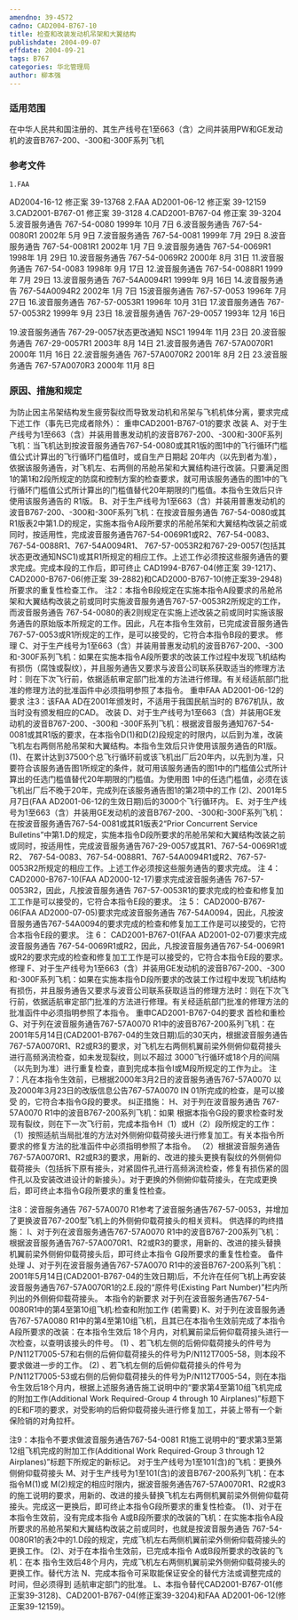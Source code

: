```yaml
---
amendno: 39-4572
cadno: CAD2004-B767-10
title: 检查和改装发动机吊架和大翼结构
publishdate: 2004-09-07
effdate: 2004-09-21
tags: B767
categories: 华北管理局
author: 柳本强
---
```


### 适用范围 
在中华人民共和国注册的、其生产线号在1至663（含）之间并装用PW和GE发动机的波音B767-200、-300和-300F系列飞机

<!--more-->
### 参考文件
    1.FAA 
AD2004-16-12 修正案 39-13768 
    2.FAA 
AD2001-06-12 修正案 39-12159 
3.CAD2001-B767-01 修正案 39-3128 
4.CAD2001-B767-04 修正案 39-3204 
    5.波音服务通告 767-54-0080 1999年 10月 7日
    6.波音服务通告 767-54-0080R1 2002年 5月 9日
    7.波音服务通告 767-54-0081 1999年 7月 29日
    8.波音服务通告 767-54-0081R1 2002年 1月 7日
    9.波音服务通告 767-54-0069R1 1998年 1月 29日
 10.波音服务通告 767-54-0069R2 2000年 8月 31日
    11.波音服务通告 767-54-0083 1998年 9月 17日
 12.波音服务通告 767-54-0088R1 1999年 7月 29日
 13.波音服务通告 767-54A0094R1 1999年 9月 16日
 14.波音服务通告 767-54A0094R2 2002年 1月 7日    15波音服务通告 767-57-0053 1996年 7月 27日
16.波音服务通告 767-57-0053R1 1996年 10月 31日
 17.波音服务通告 767-57-0053R2 1999年 9月 23日
 18.波音服务通告 767-29-0057 1993年 12月 16日

 19.波音服务通告 767-29-0057状态更改通知 NSC1 1994年 11月 23日
 20.波音服务通告 767-29-0057R1 2003年 8月 14日
 21.波音服务通告 767-57A0070R1 2000年 11月 16日
 22.波音服务通告 767-57A0070R2 2001年 8月 2日
 23.波音服务通告 767-57A0070R3 2000年 11月 8日

### 原因、措施和规定 
为防止因主吊架结构发生疲劳裂纹而导致发动机和吊架与飞机机体分离，要求完成下述工作（事先已完成者除外）： 
重申CAD2001-B767-01的要求 
改装 
A、对于生产线号为1至663（含）并装用普惠发动机的波音B767-200、-300和-300F系列飞机：当飞机达到按波音服务通告767-54-0080或其R1版的图1中的飞行循环门槛值公式计算出的飞行循环门槛值时，或自生产日期起 20年内（以先到者为准），依据该服务通告，对飞机左、右两侧的吊舱吊架和大翼结构进行改装。只要满足图1的第1和2段所规定的防腐和控制方案的检查要求，就可用该服务通告的图1中的飞行循环门槛值公式所计算出的门槛值替代20年期限的门槛值。本指令生效后只许使用该服务通告的 R1版。 
B、对于生产线号为1至663（含）并装用普惠发动机的波音B767-200、-300和-300F系列飞机：在按波音服务通告 767-54-0080或其R1版表2中第1.D的规定，实施本指令A段所要求的吊舱吊架和大翼结构改装之前或同时，按适用性，完成波音服务通告767-54-0069R1或R2、767-54-0083、767-54-0088R1、767-54A0094R1、 767-57-0053R2和767-29-0057(包括其状态更改通知NSC1)或其R1所规定的相应工作。上述工作必须按这些服务通告的要求完成。完成本段的工作后，即可终止 CAD1994-B767-04(修正案 39-1217)、 CAD2000-B767-06(修正案 39-2882)和CAD2000-B767-10(修正案39-2948)所要求的重复性检查工作。 
注2：本指令B段规定在实施本指令A段要求的吊舱吊架和大翼结构改装之前或同时实施波音服务通告767-57-0053R2所规定的工作，而波音服务通告 767-54-0080的表2则规定在实施上述改装之前或同时实施该服务通告的原始版本所规定的工作。因此，凡在本指令生效前，已完成波音服务通告767-57-0053或R1所规定的工作，是可以接受的，它符合本指令B段的要求。 
修理 
C、对于生产线号为1至663（含）并装用普惠发动机的波音B767-200、-300和-300F系列飞机：如果在实施本指令A段所要求的改装工作过程中发现飞机结构有损伤（腐蚀或裂纹），并且服务通告又要求与波音公司联系获取适当的修理方法时：则在下次飞行前，依据适航审定部门批准的方法进行修理。有关经适航部门批准的修理方法的批准函件中必须指明参照了本指令。 
重申FAA AD2001-06-12的要求 
注3：该FAA AD在2001年颁发时，不适用于我国民航当时的 B767机队，故当时没有颁发相应的CAD。 
改装 
D、对于生产线号为1至663（含）并装用GE发动机的波音B767-200、-300和 -300F系列飞机：根据波音服务通知767-54-0081或其R1版的要求，在本指令D(1)和D(2)段规定的时限内，以后到为准，改装飞机左右两侧吊舱吊架和大翼结构。本指令生效后只许使用该服务通告的R1版。 
(1)、在累计达到37500个总飞行循环前或该飞机出厂后20年内，以先到为准，只要符合该服务通告图1所规定的条件，就可用该服务通告的图1中的门槛值公式所计算出的任选门槛值替代20年期限的门槛值。为使用图 1中的任选门槛值，必须在该飞机出厂后不晚于20年，完成列在该服务通告图1的第2项中的工作 
(2)、2001年5月7日(FAA AD2001-06-12的生效日期)后的3000个飞行循环内。 
E、对于生产线号为1至663（含）并装用GE发动机的波音B767-200、-300和-300F系列飞机：在按波音服务通告767-54-0081或其R1版表2“Prior Concurrent Service Bulletins”中第1.D的规定，实施本指令D段所要求的吊舱吊架和大翼结构改装之前或同时，按适用性，完成波音服务通告767-29-0057或其R1、767-54-0069R1或R2、 767-54-0083、767-54-0088R1、767-54A0094R1或R2、767-57-0053R2所规定的相应工作。上述工作必须按这些服务通告的要求完成。 
注 4： CAD2000-B767-10(FAA AD2000-12-17)要求完成波音服务通告 767-57-0053R2，因此，凡按波音服务通告 767-57-0053R1的要求完成的检查和修复加工工作是可以接受的，它符合本指令E段的要求。 
注 5： CAD2000-B767-06(FAA AD2000-07-05)要求完成波音服务通告 767-54A0094，因此，凡按波音服务通告767-54A0094的要求完成的检查和修复加工工作是可以接受的，它符合本指令E段的要求。 
注 6： CAD2001-B767-01(FAA AD2001-02-07)要求完成波音服务通告 767-54-0069R1或R2，因此，凡按波音服务通告767-54-0069R1或R2的要求完成的检查和修复加工工作是可以接受的，它符合本指令E段的要求。 
修理 
F、对于生产线号为1至663（含）并装用GE发动机的波音B767-200、-300和-300F系列飞机：如果在实施本指令D段所要求的改装工作过程中发现飞机结构有损伤，并且服务通告又要求与波音公司联系获取适当的修理方法时：则在下次飞行前，依据适航审定部门批准的方法进行修理。有关经适航部门批准的修理方法的批准函件中必须指明参照了本指令。 
重申CAD2001-B767-04的要求 
首检和重检 
G、对于列在波音服务通告767-57A0070 R1中的波音B767-200系列飞机：在 2001年5月14日(CAD2001-B767-04的生效日期)后的30天内，根据波音服务通告 767-57A0070R1、R2或R3的要求，对飞机左右两侧机翼前梁外侧俯仰载荷接头进行高频涡流检查，如未发现裂纹，则以不超过 3000飞行循环或18个月的间隔（以先到为准）进行重复检查，直到完成本指令I或M段所规定的工作为止。 
注7：凡在本指令生效前，已根据2000年3月2日的波音服务通告767-57A0070 以及2000年3月23日的改版信息公告767-57A0070 IN 01所完成的检查，是可以接受
的，它符合本指令G段的要求。 纠正措施： H、对于列在波音服务通告 767-57A0070 R1中的波音B767-200系列飞机：如果
根据本指令G段的要求检查时发现有裂纹，则在下一次飞行前，完成本指令H（1）或H（2）段所规定的工作： 
（1）按照适航当局批准的方法对外侧俯仰载荷接头进行修复加工。有关本指令所要求的修复方法的批准函件中必须指明参照了本指令。 
（2）根据波音服务通告 767-57A0070R1、R2或R3的要求，用新的、改进的接头更换有裂纹的外侧俯仰载荷接头（包括拆下原有接头，对紧固件孔进行高频涡流检查，修复有损伤紧的固件孔以及安装改进设计的新接头）。对于更换的外侧俯仰载荷接头，在完成更换后，即可终止本指令G段所要求的重复性检查。 

注8：波音服务通告 767-57A0070 R1参考了波音服务通告767-57-0053，并增加
了更换波音767-200型飞机上的外侧俯仰载荷接头的相关资料。 供选择的昀终措施： I、对于列在波音服务通告767-57A0070 R1中的波音B767-200系列飞机：
根据波音服务通告767-57A0070R1、R2或R3的要求，用新的、改进的接头替换机翼前梁外侧俯仰载荷接头后，即可终止本指令 G段所要求的重复性检查。 
备件处理 
J、对于列在波音服务通告767-57A0070 R1中的波音B767-200系列飞机：2001年5月14日(CAD2001-B767-04的生效日期)后，不允许在任何飞机上再安装波音服务通告767-57A0070R1的2.E.段的“原件号(Existing Part Number)”栏内所列出的外侧俯仰载荷接头。 
本指令的新要求 对于列在波音服务通告767-54-0080R1中的第4至第10组飞机:检查和附加工作 (若需要) 
K、对于列在波音服务通告767-57A0080 R1中的第4至第10组飞机，且其已在本指令生效前完成了本指令A段所要求的改装：在本指令生效后 18个月内，对机翼前梁后俯仰载荷接头进行一次检查，以查明该接头的件号。 
(1)
、若飞机左侧的后俯仰载荷接头的件号为P/N112T7005-57和右侧的后俯仰载荷接头的件号为P/N112T7005-58，则本段不要求做进一步的工作。 
(2)
、若飞机左侧的后俯仰载荷接头的件号为P/N112T7005-53或右侧的后俯仰载荷接头的件号为P/N112T7005-54，则在本指令生效后18个月内，根据上述服务通告施工说明中的“要求第4至第10组飞机完成的附加工作(Additional Work Required-Group 4 through 10 Airplanes)”标题下的E和F项的要求，对受影响的后俯仰载荷接头进行修复加工，并装上带有一个新保险销的对角拉杆。 

注9：本指令不要求做波音服务通告767-54-0081 R1施工说明中的“要求第3至第12组飞机完成的附加工作(Additional Work Required-Group 3 through 12 Airplanes)”标题下所规定的新标记。 
对于生产线号为1至101(含)的飞机：更换外侧俯仰载荷接头 
M、对于生产线号为1至101(含)的波音B767-200系列飞机：在本指令M(1)或 M(2)规定的相应时限内，据波音服务通告767-57A0070R1、R2或R3的施工说明的要求，用新的、改进的接头替换飞机左右两侧机翼前梁外侧俯仰载荷接头。完成这一更换后，即可终止本指令G段所要求的重复性检查。 
(1)、对于在本指令生效前，没有完成本指令 A或B段所要求的改装的飞机：在实施本指令A段所要求的吊舱吊架和大翼结构改装之前或同时，也就是按波音服务通告 767-54-0080R1的表2中的1.D段的规定，完成飞机左右两侧机翼前梁外侧俯仰载荷接头的更换工作。 
(2)、对于在本指令生效前，已完成本指令 A或B段所要求的改装的飞机：在本
指令生效后48个月内，完成飞机左右两侧机翼前梁外侧俯仰载荷接头的更换工作。替代方法 N、完成本指令可采取能保证安全的替代方法或调整完成的时间，但必须得到
适航审定部门的批准。 
L、本指令替代CAD2001-B767-01(修正案39-3128)、CAD2001-B767-04(修正案39-3204)和FAA AD2001-06-12(修正案39-12159)。 
